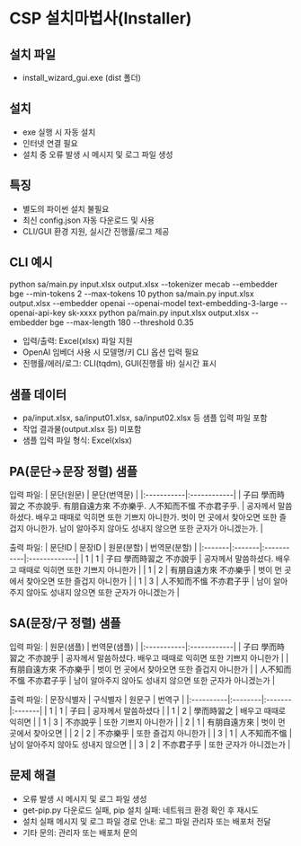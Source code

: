 # CSP 설치마법사(Installer)

## 설치 파일
- install_wizard_gui.exe (dist 폴더)

## 설치
- exe 실행 시 자동 설치
- 인터넷 연결 필요
- 설치 중 오류 발생 시 메시지 및 로그 파일 생성

## 특징
- 별도의 파이썬 설치 불필요
- 최신 config.json 자동 다운로드 및 사용
- CLI/GUI 환경 지원, 실시간 진행률/로그 제공

## CLI 예시
python sa/main.py input.xlsx output.xlsx --tokenizer mecab --embedder bge --min-tokens 2 --max-tokens 10
python sa/main.py input.xlsx output.xlsx --embedder openai --openai-model text-embedding-3-large --openai-api-key sk-xxxx
python pa/main.py input.xlsx output.xlsx --embedder bge --max-length 180 --threshold 0.35

- 입력/출력: Excel(xlsx) 파일 지원
- OpenAI 임베더 사용 시 모델명/키 CLI 옵션 입력 필요
- 진행률/에러/로그: CLI(tqdm), GUI(진행률 바) 실시간 표시

## 샘플 데이터
- pa/input.xlsx, sa/input01.xlsx, sa/input02.xlsx 등 샘플 입력 파일 포함
- 작업 결과물(output.xlsx 등) 미포함
- 샘플 입력 파일 형식: Excel(xlsx)

## PA(문단→문장 정렬) 샘플
입력 파일:
| 문단(원문) | 문단(번역문) |
|:-----------|:------------|
| 子曰 學而時習之 不亦說乎. 有朋自遠方來 不亦樂乎. 人不知而不慍 不亦君子乎. | 공자께서 말씀하셨다. 배우고 때때로 익히면 또한 기쁘지 아니한가. 벗이 먼 곳에서 찾아오면 또한 즐겁지 아니한가. 남이 알아주지 않아도 성내지 않으면 또한 군자가 아니겠는가. |

출력 파일:
| 문단ID | 문장ID | 원문(분할) | 번역문(분할) |
|:-------|:-------|:-----------|:-------------|
| 1 | 1 | 子曰 學而時習之 不亦說乎 | 공자께서 말씀하셨다. 배우고 때때로 익히면 또한 기쁘지 아니한가 |
| 1 | 2 | 有朋自遠方來 不亦樂乎 | 벗이 먼 곳에서 찾아오면 또한 즐겁지 아니한가 |
| 1 | 3 | 人不知而不慍 不亦君子乎 | 남이 알아주지 않아도 성내지 않으면 또한 군자가 아니겠는가 |

## SA(문장/구 정렬) 샘플
입력 파일:
| 원문(샘플) | 번역문(샘플) |
|:-----------|:------------|
| 子曰 學而時習之 不亦說乎 | 공자께서 말씀하셨다. 배우고 때때로 익히면 또한 기쁘지 아니한가 |
| 有朋自遠方來 不亦樂乎 | 벗이 먼 곳에서 찾아오면 또한 즐겁지 아니한가 |
| 人不知而不慍 不亦君子乎 | 남이 알아주지 않아도 성내지 않으면 또한 군자가 아니겠는가 |

출력 파일:
| 문장식별자 | 구식별자 | 원문구 | 번역구 |
|:----------|:--------|:-------|:-------|
| 1 | 1 | 子曰 | 공자께서 말씀하셨다 |
| 1 | 2 | 學而時習之 | 배우고 때때로 익히면 |
| 1 | 3 | 不亦說乎 | 또한 기쁘지 아니한가 |
| 2 | 1 | 有朋自遠方來 | 벗이 먼 곳에서 찾아오면 |
| 2 | 2 | 不亦樂乎 | 또한 즐겁지 아니한가 |
| 3 | 1 | 人不知而不慍 | 남이 알아주지 않아도 성내지 않으면 |
| 3 | 2 | 不亦君子乎 | 또한 군자가 아니겠는가 |

## 문제 해결
- 오류 발생 시 메시지 및 로그 파일 생성
- get-pip.py 다운로드 실패, pip 설치 실패: 네트워크 환경 확인 후 재시도
- 설치 실패 메시지 및 로그 파일 경로 안내: 로그 파일 관리자 또는 배포처 전달
- 기타 문의: 관리자 또는 배포처 문의
